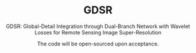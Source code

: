 <div align="center">

# GDSR

GDSR: Global-Detail Integration through Dual-Branch Network with Wavelet Losses for Remote Sensing Image Super-Resolution

The code will be open-sourced upon acceptance.

</div>

